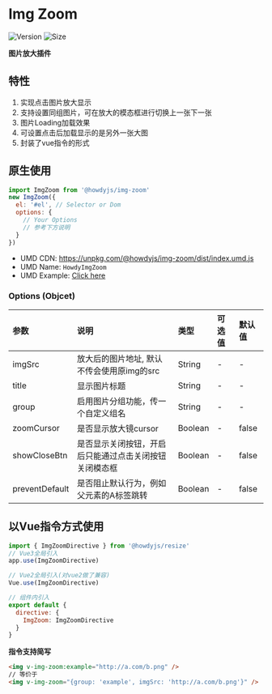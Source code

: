 # Img Zoom

![Version](https://img.shields.io/npm/v/@howdyjs/img-zoom)
![Size](https://img.shields.io/bundlephobia/min/@howdyjs/img-zoom?color=%2344cc88)

**图片放大插件**

## 特性
1. 实现点击图片放大显示
2. 支持设置同组图片，可在放大的模态框进行切换上一张下一张
3. 图片Loading加载效果
4. 可设置点击后加载显示的是另外一张大图
5. 封装了vue指令的形式

## 原生使用
```js
import ImgZoom from '@howdyjs/img-zoom'
new ImgZoom({
  el: '#el', // Selector or Dom
  options: {
    // Your Options
    // 参考下方说明
  }
})
```

+ UMD CDN: <a href="https://unpkg.com/@howdyjs/img-zoom/dist/index.umd.js" target="_blank">https://unpkg.com/@howdyjs/img-zoom/dist/index.umd.js</a>
+ UMD Name: `HowdyImgZoom`
+ UMD Example: <a href="https://codepen.io/leon-kfd/pen/XWNKyLe" target="_blank">Click here</a>

### Options (Objcet)
|参数|说明|类型|可选值|默认值|
|:---|:---|:---|:---|:---|
|imgSrc|放大后的图片地址, 默认不传会使用原img的src|String|-|-|
|title|显示图片标题|String|-|-|
|group|启用图片分组功能，传一个自定义组名|String|-|-|
|zoomCursor|是否显示放大镜cursor|Boolean|-|false|
|showCloseBtn|是否显示关闭按钮，开启后只能通过点击关闭按钮关闭模态框|Boolean|-|false|
|preventDefault|是否阻止默认行为，例如父元素的A标签跳转|Boolean|-|false|

## 以Vue指令方式使用

```js
import { ImgZoomDirective } from '@howdyjs/resize'
// Vue3全局引入
app.use(ImgZoomDirective)

// Vue2全局引入(对vue2做了兼容)
Vue.use(ImgZoomDirective)

// 组件内引入
export default {
  directive: {
    ImgZoom: ImgZoomDirective
  }
}
```

**指令支持简写**
```html
<img v-img-zoom:example="http://a.com/b.png" />
// 等价于
<img v-img-zoom="{group: 'example', imgSrc: 'http://a.com/b.png'}" />
```







